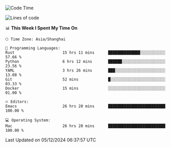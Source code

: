 <!--START_SECTION:waka-->
![Code Time](http://img.shields.io/badge/Code%20Time-2%2C337%20hrs%2010%20mins-blue)

![Lines of code](https://img.shields.io/badge/From%20Hello%20World%20I%27ve%20Written-309.1%20thousand%20lines%20of%20code-blue)

📊 **This Week I Spent My Time On** 

```text
🕑︎ Time Zone: Asia/Shanghai

💬 Programming Languages: 
Rust                     15 hrs 11 mins      ██████████████░░░░░░░░░░░   57.66 % 
Python                   6 hrs 12 mins       ██████░░░░░░░░░░░░░░░░░░░   23.56 % 
YAML                     3 hrs 26 mins       ███░░░░░░░░░░░░░░░░░░░░░░   13.08 % 
Git                      52 mins             █░░░░░░░░░░░░░░░░░░░░░░░░   03.33 % 
Docker                   15 mins             ░░░░░░░░░░░░░░░░░░░░░░░░░   01.00 % 

🔥 Editors: 
Emacs                    26 hrs 20 mins      █████████████████████████   100.00 % 

💻 Operating System: 
Mac                      26 hrs 20 mins      █████████████████████████   100.00 % 
```


 Last Updated on 05/12/2024 06:37:57 UTC
<!--END_SECTION:waka-->

